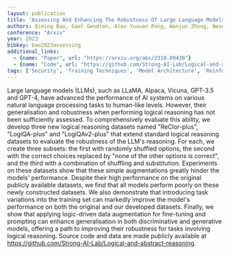 ```yaml
---
layout: publication
title: 'Assessing And Enhancing The Robustness Of Large Language Models With Task Structure Variations For Logical Reasoning'
authors: Qiming Bao, Gael Gendron, Alex Yuxuan Peng, Wanjun Zhong, Neset Tan, Yang Chen, Michael Witbrock, Jiamou Liu
conference: "Arxiv"
year: 2023
bibkey: bao2023assessing
additional_links:
  - {name: "Paper", url: "https://arxiv.org/abs/2310.09430"}
  - {name: "Code", url: "https://github.com/Strong-AI-Lab/Logical-and-abstract-reasoning"}
tags: ['Security', 'Training Techniques', 'Model Architecture', 'Reinforcement Learning', 'GPT', 'Pretraining Methods', 'Fine-Tuning', 'Has Code', 'Prompting']
---
```

Large language models (LLMs), such as LLaMA, Alpaca, Vicuna, GPT-3.5 and
GPT-4, have advanced the performance of AI systems on various natural language
processing tasks to human-like levels. However, their generalisation and
robustness when performing logical reasoning has not been sufficiently
assessed. To comprehensively evaluate this ability, we develop three new
logical reasoning datasets named "ReClor-plus", "LogiQA-plus" and
"LogiQAv2-plus" that extend standard logical reasoning datasets to evaluate the
robustness of the LLM's reasoning. For each, we create three subsets: the first
with randomly shuffled options, the second with the correct choices replaced by
"none of the other options is correct", and the third with a combination of
shuffling and substitution. Experiments on these datasets show that these
simple augmentations greatly hinder the models' performance. Despite their high
performance on the original publicly available datasets, we find that all
models perform poorly on these newly constructed datasets. We also demonstrate
that introducing task variations into the training set can markedly improve the
model's performance on both the original and our developed datasets. Finally,
we show that applying logic-driven data augmentation for fine-tuning and
prompting can enhance generalisation in both discriminative and generative
models, offering a path to improving their robustness for tasks involving
logical reasoning. Source code and data are made publicly available at
https://github.com/Strong-AI-Lab/Logical-and-abstract-reasoning.
